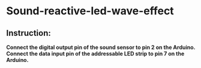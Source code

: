 # Sound-reactive-led-wave-effect
## Instruction:
  **Connect the digital output pin of the sound sensor to pin 2 on the Arduino.**<br>
  **Connect the data input pin of the addressable LED strip to pin 7 on the Arduino.**
